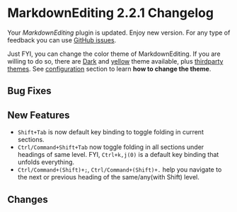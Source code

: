 # MarkdownEditing 2.2.1 Changelog

Your _MarkdownEditing_ plugin is updated. Enjoy new version. For any type of
feedback you can use [GitHub issues][issues].

Just FYI, you can change the color theme of MarkdownEditing. If you are willing to do so, there are [Dark][github 2] and [yellow][github 3] theme available, plus [thirdparty themes](additional-color-themes). See [configuration](configuration) section to learn **how to change the theme**.

## Bug Fixes

## New Features

* `Shift+Tab` is now default key binding to toggle folding in current sections.
* `Ctrl/Command+Shift+Tab` now toggle folding in all sections under headings of same level. FYI, `Ctrl+k,j(0)` is a default key binding that unfolds everything.
* `Ctrl/Command+(Shift)+;`, `Ctrl/Command+(Shift)+.` help you navigate to the next or previous heading of the same/any(with Shift) level.

## Changes

[issues]: https://github.com/SublimeText-Markdown/MarkdownEditing/issues
[github 2]: https://raw.github.com/SublimeText-Markdown/MarkdownEditing/master/screenshots/dark.png
[github 3]: https://raw.github.com/SublimeText-Markdown/MarkdownEditing/master/screenshots/yellow.png
[additional-color-themes]: https://github.com/SublimeText-Markdown/MarkdownEditing/tree/master#additional-color-themes
[configuration]: https://github.com/SublimeText-Markdown/MarkdownEditing/tree/master#configuration
